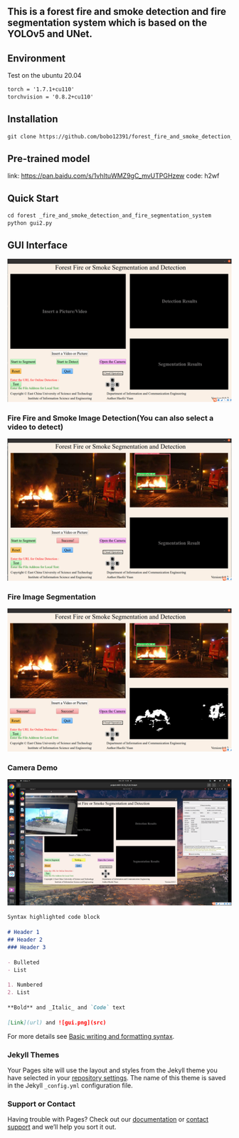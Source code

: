 ## This is a forest fire and smoke detection and fire segmentation system which is based on the YOLOv5 and UNet.

## Environment
Test on the ubuntu 20.04
```markdown
torch = '1.7.1+cu110'
torchvision = '0.8.2+cu110'
```


## Installation
```markdown
git clone https://github.com/bobo12391/forest_fire_and_smoke_detection_and_fire_segmentation_system-.git
```

## Pre-trained model
link: https://pan.baidu.com/s/1vhItuWMZ9gC_mvUTPGHzew  code: h2wf

## Quick Start
```markdown
cd forest _fire_and_smoke_detection_and_fire_segmentation_system
python gui2.py
```
## GUI Interface

![gui.png](gui.png)

### Fire Fire and Smoke Image Detection(You can also select a video to detect)
![detect.png](detect.png)

### Fire Image Segmentation
![segmentation.png](segmentation.png)

### Camera Demo
![camera.png](camera.png)


```markdown
Syntax highlighted code block

# Header 1
## Header 2
### Header 3

- Bulleted
- List

1. Numbered
2. List

**Bold** and _Italic_ and `Code` text

[Link](url) and ![gui.png](src)
```

For more details see [Basic writing and formatting syntax](https://docs.github.com/en/github/writing-on-github/getting-started-with-writing-and-formatting-on-github/basic-writing-and-formatting-syntax).

### Jekyll Themes

Your Pages site will use the layout and styles from the Jekyll theme you have selected in your [repository settings](https://github.com/bobo12391/forest_fire_and_smoke_detection_and_fire_segmentation_system-/settings/pages). The name of this theme is saved in the Jekyll `_config.yml` configuration file.

### Support or Contact

Having trouble with Pages? Check out our [documentation](https://docs.github.com/categories/github-pages-basics/) or [contact support](https://support.github.com/contact) and we’ll help you sort it out.
